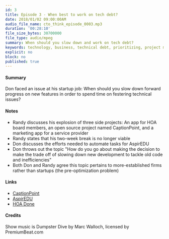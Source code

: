 ```yaml
---
id: 3
title: Episode 3 - When best to work on tech debt?
date: 2018/01/02 09:00:00AM
audio_file_name: cto_think_episode_0003.mp3
duration: '00:28:10'
file_size_bytes: 30700000
file_type: audio/mpeg
summary: When should you slow down and work on tech debt?
keywords: technology, business, technical debt, prioritizing, project management, product management
explicit: no
block: no
published: true
---
```


#### Summary

Don faced an issue at his startup job: When should you slow down forward progress on new features in order to spend time on festering technical issues?

#### Notes

* Randy discusses his explosion of three side projects: An app for HOA board members, an open source project named CaptionPoint, and a marketing app for a service provider
* Randy states that his two-week break is no longer viable
* Don discusses the efforts needed to automate tasks for AspirEDU
* Don throws out the topic "How do you go about making the decision to make the trade off of slowing down new development to tackle old code and inefficiencies"
* Both Don and Randy agree this topic pertains to more-established firms rather than startups (the pre-optimization problem)

#### Links

* [CaptionPoint](http://www.captionpoint.com)
* [AspirEDU](https://aspiredu.com)
* [HOA Done](https://www.hoadone.com)

#### Credits

Show music is Dumpster Dive by Marc Walloch, licensed by PremiumBeat.com
